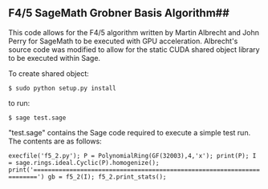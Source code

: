 ## F4/5 SageMath Grobner Basis Algorithm##

This code allows for the F4/5 algorithm written by Martin Albrecht and John Perry for SageMath to be executed with GPU acceleration. Albrecht's source code was modified to allow for the static CUDA shared object library to be executed within Sage.

To create shared object:

`$ sudo python setup.py install`

to run:

`$ sage test.sage`

"test.sage" contains the Sage code required to execute a simple test run. The contents are as follows:

`execfile('f5_2.py');
P = PolynomialRing(GF(32003),4,'x');
print(P);
I = sage.rings.ideal.Cyclic(P).homogenize();
print('=======================================================================')
gb = f5_2(I); f5_2.print_stats();`